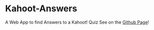 # Kahoot-Answers
A Web App to find Answers to a Kahoot! Quiz
See on the [Github Page](https://kanagroo.github.io/Kahoot-Answers/)!
